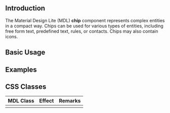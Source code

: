 ## Introduction

The Material Design Lite (MDL) **chip** component represents complex entities in a compact way.
Chips can be used for various types of entities, including free form text, predefined text, rules, or contacts. Chips may also contain icons.

## Basic Usage

## Examples

## CSS Classes

| MDL Class | Effect | Remarks |
|-----------|--------|---------|
|  |  |  |
